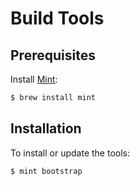 # Build Tools

## Prerequisites

Install [Mint](https://github.com/yonaskolb/Mint):

```sh
$ brew install mint
```

## Installation

To install or update the tools:

```sh
$ mint bootstrap
```

